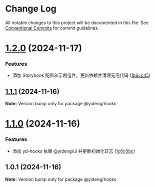 # Change Log

All notable changes to this project will be documented in this file.
See [Conventional Commits](https://conventionalcommits.org) for commit guidelines.

# [1.2.0](https://github.com/lgwebdream/yd-libs/compare/@yideng/hooks@1.1.1...@yideng/hooks@1.2.0) (2024-11-17)


### Features

* 添加 Storybook 配置和示例组件，更新依赖并清理无用代码 ([1b6cc45](https://github.com/lgwebdream/yd-libs/commit/1b6cc45e04789386b489f3283f98ca33219ef9d0))





## [1.1.1](https://github.com/lgwebdream/yd-libs/compare/@yideng/hooks@1.1.0...@yideng/hooks@1.1.1) (2024-11-16)

**Note:** Version bump only for package @yideng/hooks





# [1.1.0](https://github.com/lgwebdream/yd-libs/compare/@yideng/hooks@1.0.1...@yideng/hooks@1.1.0) (2024-11-16)


### Features

* 添加 yd-hooks 依赖 @yideng/ui 并更新初始化日志 ([1c6c0bc](https://github.com/lgwebdream/yd-libs/commit/1c6c0bcef5b53076ddd9c0b00ab78cd7b0202f61))

 



## 1.0.1 (2024-11-16)

**Note:** Version bump only for package @yideng/hooks
